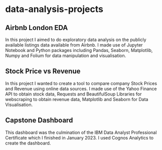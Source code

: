 # data-analysis-projects
## Airbnb London EDA
In this project I aimed to do exploratory data analysis on the publicly available listings data available from Airbnb. I made use of Jupyter Notebook and Python packages including Pandas, Seaborn, Matplotlib, Numpy and Folium for data manipulation and visualisation.
## Stock Price vs Revenue
In this project I wanted to create a tool to compare company Stock Prices and Revenue using online data sources. I made use of the Yahoo Finance API to obtain stock data, Requests and BeautifulSoup Libraries for webscraping to obtain revenue data, Matplotlib and Seaborn for Data Visualisation.
## Capstone Dashboard
This dashboard was the culmination of the IBM Data Analyst Professional Certificate which I finished in January 2023. I used Cognos Analytics to create the dashboard.
